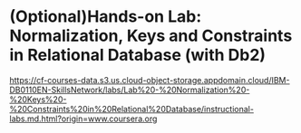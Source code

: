 # (Optional)Hands-on Lab: Normalization, Keys and Constraints in Relational Database (with Db2)

https://cf-courses-data.s3.us.cloud-object-storage.appdomain.cloud/IBM-DB0110EN-SkillsNetwork/labs/Lab%20-%20Normalization%20-%20Keys%20-%20Constraints%20in%20Relational%20Database/instructional-labs.md.html?origin=www.coursera.org